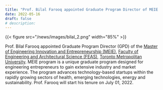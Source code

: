 ```yaml
---
title: "Prof. Bilal Farooq appointed Graduate Program Director of MEIE Program"
date: 2022-05-16
draft: false
# description:
---
```

{{< figure src="/news/images/bilal_2.png" width="85%" >}}

<!--more-->

Prof. Bilal Farooq appointed Graduate Program Director (GPD) of the [Master of Engineering Innovation and Entrepreneurship (MEIE)](https://www.ryerson.ca/master-engineering-innovation-entrepreneurship/), [Faculty of Engineering and Architectural Science (FEAS)](https://www.ryerson.ca/engineering-architectural-science/), [Toronto Metropolitan University](https://www.ryerson.ca/). MEIE program is a unique graduate program designed for engineering entrepreneurs to gain extensive industry and market experience. The program advances technology-based startups within the rapidly growing sectors of health, emerging technologies, energy and sustainability. Prof. Farooq will start his tenure on July 01, 2022.
